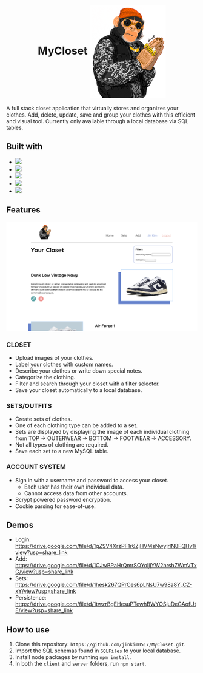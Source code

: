 <div align="center">  
  <h1>MyCloset <img src="./client/src/img/$wagGorilla.jpg" align="center" alt="Logo Image" width="200"/></h1>
</div>
A full stack closet application that virtually stores and organizes your clothes. Add, delete, update, save and group your clothes with this efficient and visual tool. Currently only available through a local database via SQL tables.

## Built with
* <img src="https://upload.wikimedia.org/wikipedia/commons/thumb/6/61/HTML5_logo_and_wordmark.svg/640px-HTML5_logo_and_wordmark.svg.png" width="100"/>
* <img src="https://upload.wikimedia.org/wikipedia/commons/thumb/9/96/Sass_Logo_Color.svg/1280px-Sass_Logo_Color.svg.png" width="100"/>
* <img src="https://img.shields.io/badge/React-20232A?style=for-the-badge&logo=react&logoColor=61DAFB" width="100"/>
* <img src="http://nodejs.org/images/logos/nodejs-dark.png" width="100"/>
* <img src="https://1000logos.net/wp-content/uploads/2020/08/MySQL-Logo.png" width="100"/>

## Features

<img src="./img/frontEnd.png" alt="Frontend Image"/>

### CLOSET
  - Upload images of your clothes.
  - Label your clothes with custom names.
  - Describe your clothes or write down special notes.
  - Categorize the clothing.
  - Filter and search through your closet with a filter selector.
  - Save your closet automatically to a local database.
### SETS/OUTFITS
  - Create sets of clothes.
  - One of each clothing type can be added to a set.
  - Sets are displayed by displaying the image of each individual clothing from TOP -> OUTERWEAR -> BOTTOM -> FOOTWEAR -> ACCESSORY.
  - Not all types of clothing are required.
  - Save each set to a new MySQL table.
### ACCOUNT SYSTEM
  - Sign in with a username and password to access your closet.
    - Each user has their own individual data.
    - Cannot access data from other accounts.
  - Bcrypt powered password encryption.
  - Cookie parsing for ease-of-use.

 

## Demos
- Login: https://drive.google.com/file/d/1gZSV4XrzPF1r6ZjHVMsNwyjrlN8FQHv1/view?usp=share_link
- Add: https://drive.google.com/file/d/1CJwBPaHrQmrSOYoIjjYW2hrshZWmVTxG/view?usp=share_link
- Sets: https://drive.google.com/file/d/1hesk267QPrCes6pLNsU7w98a8Y_CZ-xY/view?usp=share_link
- Persistence: https://drive.google.com/file/d/1twzrBgEHesuPTewhBWYOSjuDeGAofUtE/view?usp=share_link

## How to use
1. Clone this repository: `https://github.com/jinkim0517/MyCloset.git`.
2. Import the SQL schemas found in `SQLFiles` to your local database.
3. Install node packages by running `npm install`.
4. In both the `client` and `server` folders, run `npm start`.
